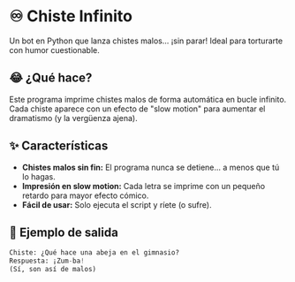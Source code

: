 # ♾️ Chiste Infinito

Un bot en Python que lanza chistes malos... ¡sin parar! Ideal para torturarte con humor cuestionable.

## 😂 ¿Qué hace?

Este programa imprime chistes malos de forma automática en bucle infinito. Cada chiste aparece con un efecto de "slow motion" para aumentar el dramatismo (y la vergüenza ajena).

## ✨ Características

- **Chistes malos sin fin:** El programa nunca se detiene... a menos que tú lo hagas.
- **Impresión en slow motion:** Cada letra se imprime con un pequeño retardo para mayor efecto cómico.
- **Fácil de usar:** Solo ejecuta el script y ríete (o sufre).

## 🧪 Ejemplo de salida

```python
Chiste: ¿Qué hace una abeja en el gimnasio?
Respuesta: ¡Zum-ba!
(Sí, son así de malos)

